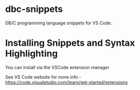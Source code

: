 # dbc-snippets
DB/C programming language snippets for VS Code. 

# Installing Snippets and Syntax Highlighting 
You can install via the VSCode extension manager

See VS Code website for more info - https://code.visualstudio.com/learn/get-started/extensions
